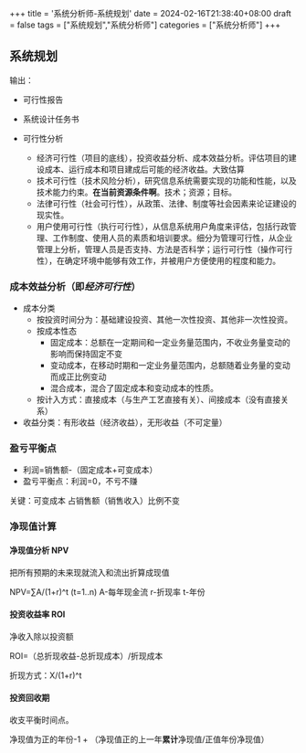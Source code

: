 +++
title = '系统分析师-系统规划'
date = 2024-02-16T21:38:40+08:00
draft = false
tags = ["系统规划","系统分析师"]
categories = ["系统分析师"]
+++

## 系统规划

输出：
- 可行性报告
- 系统设计任务书

- 可行性分析
  - 经济可行性（项目的底线），投资收益分析、成本效益分析。评估项目的建设成本、运行成本和项目建成后可能的经济收益。大致估算
  - 技术可行性（技术风险分析），研究信息系统需要实现的功能和性能，以及技术能力约束。**在当前资源条件啊**。技术；资源；目标。
  - 法律可行性（社会可行性），从政策、法律、制度等社会因素来论证建设的现实性。
  - 用户使用可行性（执行可行性），从信息系统用户角度来评估，包括行政管理、工作制度、使用人员的素质和培训要求。细分为管理可行性，从企业管理上分析，管理人员是否支持、方法是否科学；运行可行性（操作可行性），在确定环境中能够有效工作，并被用户方便使用的程度和能力。

### 成本效益分析（即*经济可行性*）


  - 成本分类
    - 按投资时间分为：基础建设投资、其他一次性投资、其他非一次性投资。
    - 按成本性态
      - 固定成本：总额在一定期间和一定业务量范围内，不收业务量变动的影响而保持固定不变
      - 变动成本，在移动时期和一定业务量范围内，总额随着业务量的变动而成正比例变动
      - 混合成本，混合了固定成本和变动成本的性质。
    - 按计入方式：直接成本（与生产工艺直接有关）、间接成本（没有直接关系）
  - 收益分类：有形收益（经济收益），无形收益（不可定量）

### 盈亏平衡点

- 利润=销售额-（固定成本+可变成本）
- 盈亏平衡点：利润=0，不亏不赚

关键：可变成本 占销售额（销售收入）比例不变

### 净现值计算

#### 净现值分析 NPV

把所有预期的未来现就流入和流出折算成现值

NPV=∑A/(1+r)^t (t=1..n)
A-每年现金流 r-折现率 t-年份

#### 投资收益率 ROI

净收入除以投资额

ROI=（总折现收益-总折现成本）/折现成本

折现方式：X/(1+r)^t

#### 投资回收期

收支平衡时间点。

净现值为正的年份-1 + （净现值正的上一年**累计**净现值/正值年份净现值）